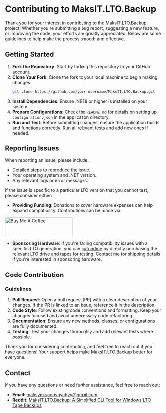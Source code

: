 # Contributing to MaksIT.LTO.Backup

Thank you for your interest in contributing to the MaksIT.LTO.Backup project! Whether you're submitting a bug report, suggesting a new feature, or improving the code, your efforts are greatly appreciated. Below are some guidelines to help make the process smooth and effective.

## Getting Started

1. **Fork the Repository**: Start by forking this repository to your GitHub account.
2. **Clone Your Fork**: Clone the fork to your local machine to begin making changes.
   ```bash
   git clone https://github.com/your-username/MaksIT.LTO.Backup.git
   ```
3. **Install Dependencies**: Ensure .NET8 or higher is installed on your system.
4. **Prepare Configurations**: Check the `README.md` for details on setting up `configuration.json` in the application directory.
5. **Run and Test**: Before submitting changes, ensure the application builds and functions correctly. Run all relevant tests and add new ones if needed.

## Reporting Issues

When reporting an issue, please include:
- Detailed steps to reproduce the issue.
- Your operating system and .NET version.
- Any relevant logs or error messages.

If the issue is specific to a particular LTO version that you cannot test, please consider either:
- **Providing Funding**: Donations to cover hardware expenses can help expand compatibility. Contributions can be made via:

<a href="https://www.buymeacoffee.com/maksitcom" target="_blank">
    <img src="https://cdn.buymeacoffee.com/buttons/v2/default-yellow.png" alt="Buy Me A Coffee" style="height: 60px; width: 217px;">
</a>

- **Sponsoring Hardware**: If you're facing compatibility issues with a specific LTO generation, you can [gofundme](https://gofund.me/6ef96254) by directly purchasing the relevant LTO drive and tapes for testing. Contact me for shipping details if you're interested in sponsoring hardware.

## Code Contribution

### Guidelines

1. **Pull Request**: Open a pull request (PR) with a clear description of your changes. If the PR is linked to an issue, reference it in the description.
2. **Code Style**: Follow existing code conventions and formatting. Keep your changes focused and avoid unnecessary code refactoring.
3. **Documentation**: Ensure any new methods, classes, or configurations are fully documented.
4. **Testing**: Test your changes thoroughly and add relevant tests where possible.

Thank you for considering contributing, and feel free to reach out if you have questions! Your support helps make MaksIT.LTO.Backup better for everyone.

## Contact

If you have any questions or need further assistance, feel free to reach out:

- **Email**: [maksym.sadovnychyy@gmail.com](mailto:maksym.sadovnychyy@gmail.com)
- **Reddit**: [MaksIT.LTO.Backup: A Simplified CLI Tool for Windows LTO Tape Backups](https://www.reddit.com/r/MaksIT/comments/1ghgbx5/maksitltobackup_a_simplified_cli_tool_for_windows/?utm_source=share&utm_medium=web3x&utm_name=web3xcss&utm_term=1&utm_content=share_button)
